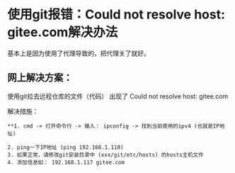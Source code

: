# 使用git报错：Could not resolve host: gitee.com解决办法

基本上是因为使用了代理导致的，把代理关了就好。



## 网上解决方案：

使用git拉去远程仓库的文件（代码） 出现了 Could not resolve host: gitee.com

解决措施：

```shell
**1. cmd -> 打开命令行 -> 输入： ipconfig -> 找到当前使用的ipv4 (也就是IP地址)

2. ping一下IP地址 (ping 192.168.1.110)
3. 如果正常，请修改git安装目录中 (xxx/git/etc/hosts) 的hosts主机文件
4. 添加信息如： 192.168.1.117 gitee.com

```